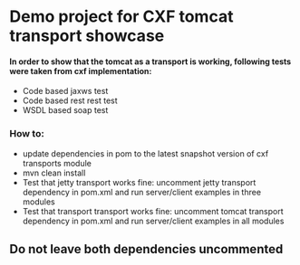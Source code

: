 # Demo project for CXF tomcat transport showcase

#### In order to show that the tomcat as a transport is working, following tests were taken from cxf implementation: 

- Code based jaxws test
- Code based rest rest test
- WSDL based soap test

### How to:
- update dependencies in pom to the latest snapshot version of cxf transports module
- mvn clean install
- Test that jetty transport works fine: uncomment jetty transport dependency in pom.xml 
and run server/client examples in three modules
- Test that transport transport works fine: uncomment tomcat transport dependency in pom.xml
and run server/client examples in all modules

## Do not leave both dependencies uncommented
